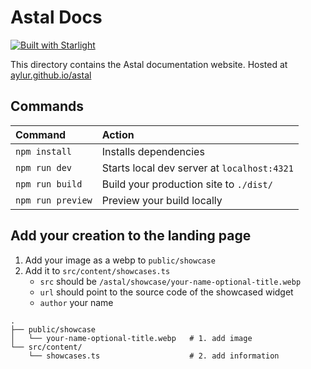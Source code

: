 # Astal Docs

[![Built with Starlight](https://astro.badg.es/v2/built-with-starlight/tiny.svg)](https://starlight.astro.build)

This directory contains the Astal documentation website. Hosted at [aylur.github.io/astal](https://aylur.github.io/astal/)

## Commands

| Command           | Action                                      |
| :---------------- | :------------------------------------------ |
| `npm install`     | Installs dependencies                       |
| `npm run dev`     | Starts local dev server at `localhost:4321` |
| `npm run build`   | Build your production site to `./dist/`     |
| `npm run preview` | Preview your build locally                  |

## Add your creation to the landing page

1. Add your image as a webp to `public/showcase`
2. Add it to `src/content/showcases.ts`
   - `src` should be `/astal/showcase/your-name-optional-title.webp`
   - `url` should point to the source code of the showcased widget
   - `author` your name

```
.
├── public/showcase
│   └── your-name-optional-title.webp   # 1. add image
└── src/content/
    └── showcases.ts                    # 2. add information
```
